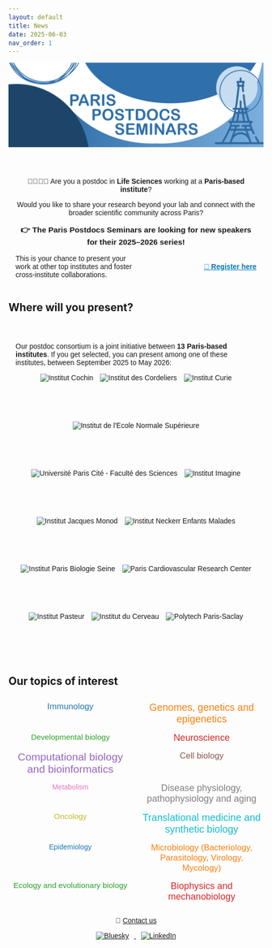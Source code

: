 ```yaml
---
layout: default
title: News
date: 2025-06-03
nav_order: 1
---
```


![Paris Postdocs Seminars Header](/assets/pps_header.png)

<section style="max-width: 800px; margin: 2em auto; padding: 1em; font-family: sans-serif; position: relative; text-align: center;">
  <p>🧑‍🔬👩‍💻 Are you a postdoc in <strong>Life Sciences</strong> working at a <strong>Paris-based institute</strong>?</p>
  <p>Would you like to share your research beyond your lab and connect with the broader scientific community across Paris?</p>

  <p style="font-size: 1.1em; font-weight: bold; text-align: center;">
    👉 The <strong>Paris Postdocs Seminars</strong> are looking for new speakers for their <strong>2025–2026 series</strong>!
  </p>

  <div style="display: flex; justify-content: space-between; align-items: center; flex-wrap: wrap;">
    <p style="flex: 1; text-align: left; margin: 0;">
      This is your chance to present your work at other top institutes and foster cross-institute collaborations.
    </p>
    <p style="flex: 1; text-align: right; margin: 0;">
      <a href="https://docs.google.com/forms/d/e/1FAIpQLSdnRThSSd43dxS_qsFKbGEQyKuKn4LK7zxMhDNM2US8beSSTg/viewform" target="_blank" style="font-weight: bold; color: #0077b5;">🔗 Register here</a>
    </p>
  </div>
</section>

## Where will you present?
<section style="max-width: 800px; margin: 2em auto; padding: 1em; font-family: sans-serif;">
  <p>Our postdoc consortium is a joint initiative between <strong>13 Paris-based institutes</strong>. If you get selected, you can present among one of these institutes, between September 2025 to May 2026: </p>
  <div style="display: flex; flex-wrap: wrap; gap: 1em; justify-content: center;">
    <img src="{{ '/assets/cochin_logo.png' | relative_url }}" alt="Institut Cochin" style="height: 80px;">
    <img src="{{ '/assets/cordeliers_logo.png' | relative_url }}" alt="Institut des Cordeliers" style="height: 80px;">
    <img src="{{ '/assets/curie_logo.jpeg' | relative_url }}" alt=" Institut Curie" style="height: 80px;">
    <img src="{{ '/assets/ibens_logo.png' | relative_url }}" alt="Institut de l'Ecole Normale Supérieure" style="height: 80px;">
    <img src="{{ '/assets/fds-upc_logo.png' | relative_url }}" alt="Université Paris Cité - Faculté des Sciences" style="height: 80px;">
    <img src="{{ '/assets/imagine_logo.png' | relative_url }}" alt="Institut Imagine" style="height: 80px;">
    <img src="{{ '/assets/ijm_logo.png' | relative_url }}" alt="Institut Jacques Monod" style="height: 80px;">
    <img src="{{ '/assets/inem_logo.jpeg' | relative_url }}" alt="Institut Neckerr Enfants Malades" style="height: 80px;">
    <img src="{{ '/assets/ipbs_logo.png' | relative_url }}" alt="Institut Paris Biologie Seine" style="height: 80px;">
    <img src="{{ '/assets/parcc_logo.png' | relative_url }}" alt="Paris Cardiovascular Research Center" style="height: 80px;">
    <img src="{{ '/assets/pasteur_logo.png' | relative_url }}" alt="Institut Pasteur" style="height: 80px;">
    <img src="{{ '/assets/pbi_logo.jpeg' | relative_url }}" alt="Institut du Cerveau" style="height: 80px;">
    <img src="{{ '/assets/polytech_paris_saclay_logo.jpeg' | relative_url }}" alt="Polytech Paris-Saclay" style="height: 80px;">
  </div>
</section>


## Our topics of interest

<section style="max-width: 800px; margin: 2em auto; text-align: center; font-family: sans-serif;">
  <div style="display: grid; grid-template-columns: repeat(auto-fit, minmax(180px, 1fr)); gap: 15px;">
    <span style="font-size: 1.2em; color: #1f77b4;">Immunology</span>
    <span style="font-size: 1.4em; color: #ff7f0e;">Genomes, genetics and epigenetics</span>
    <span style="font-size: 1.1em; color: #2ca02c;">Developmental biology</span>
    <span style="font-size: 1.3em; color: #d62728;">Neuroscience</span>
    <span style="font-size: 1.5em; color: #9467bd;">Computational biology and bioinformatics</span>
    <span style="font-size: 1.2em; color: #8c564b;">Cell biology</span>
    <span style="font-size: 1em; color: #e377c2;">Metabolism</span>
    <span style="font-size: 1.3em; color: #7f7f7f;">Disease physiology, pathophysiology and aging</span>
    <span style="font-size: 1.1em; color: #bcbd22;">Oncology</span>
    <span style="font-size: 1.4em; color: #17becf;">Translational medicine and synthetic biology</span>
    <span style="font-size: 1em; color: #1f77b4;">Epidemiology</span>
    <span style="font-size: 1.2em; color: #ff7f0e;">Microbiology (Bacteriology, Parasitology, Virology, Mycology)</span>
    <span style="font-size: 1.1em; color: #2ca02c;">Ecology and evolutionary biology</span>
    <span style="font-size: 1.3em; color: #d62728;">Biophysics and mechanobiology</span>
  </div>
</section>


<footer style="max-width: 800px; margin: 2em auto; text-align: center; font-family: sans-serif;">
  <p>📧 <a href="mailto:paris.postdocs@gmail.com">Contact us</a></p>
  <p>
    <a href="https://bsky.app/profile/parispostdocs.bsky.social" target="_blank">
      <img src="/assets/bluesky-icon.png" alt="Bluesky" style="height: 30px; margin: 0 10px;">
    </a>
    <a href="https://www.linkedin.com/company/paris-postdocs-seminars" target="_blank">
      <img src="/assets/linkedin-icon.png" alt="LinkedIn" style="height: 30px; margin: 0 10px;">
    </a>
  </p>
</footer>
